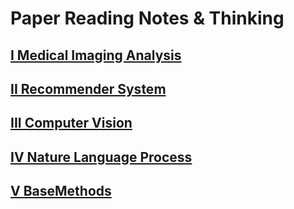 # Paper Reading Notes & Thinking

## [I Medical Imaging Analysis](./medicalimaginganalysis/medicalimaginganalysis.md)
## [II Recommender System](./recommendersystem/recommendersystem.md)
## [III Computer Vision](./computervision/computervision.md)
## [IV Nature Language Process](./naturelanguageprocess/naturelanguageprocess.md)
## [V BaseMethods](./basemethods/basemethods.md)
